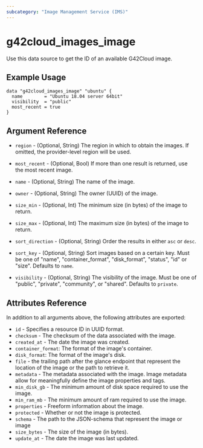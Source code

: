 ```yaml
---
subcategory: "Image Management Service (IMS)"
---
```


# g42cloud\_images\_image

Use this data source to get the ID of an available G42Cloud image.

## Example Usage

```hcl
data "g42cloud_images_image" "ubuntu" {
  name        = "Ubuntu 18.04 server 64bit"
  visibility  = "public"
  most_recent = true
}
```

## Argument Reference

* `region` - (Optional, String) The region in which to obtain the images. If omitted, the provider-level region will be used.

* `most_recent` - (Optional, Bool) If more than one result is returned, use the most recent image.

* `name` - (Optional, String) The name of the image.

* `owner` - (Optional, String) The owner (UUID) of the image.

* `size_min` - (Optional, Int) The minimum size (in bytes) of the image to return.

* `size_max` - (Optional, Int) The maximum size (in bytes) of the image to return.

* `sort_direction` - (Optional, String) Order the results in either `asc` or `desc`.

* `sort_key` - (Optional, String) Sort images based on a certain key. Must be one of
   "name", "container_format", "disk_format", "status", "id" or "size".
   Defaults to `name`.

* `visibility` - (Optional, String) The visibility of the image. Must be one of
   "public", "private", "community", or "shared". Defaults to `private`.


## Attributes Reference

In addition to all arguments above, the following attributes are exported:

* `id` - Specifies a resource ID in UUID format.
* `checksum` - The checksum of the data associated with the image.
* `created_at` - The date the image was created.
* `container_format`: The format of the image's container.
* `disk_format`: The format of the image's disk.
* `file` - the trailing path after the glance endpoint that represent the
   location of the image or the path to retrieve it.
* `metadata` - The metadata associated with the image.
   Image metadata allow for meaningfully define the image properties and tags.
* `min_disk_gb` - The minimum amount of disk space required to use the image.
* `min_ram_mb` - The minimum amount of ram required to use the image.
* `properties` - Freeform information about the image.
* `protected` - Whether or not the image is protected.
* `schema` - The path to the JSON-schema that represent
   the image or image
* `size_bytes` - The size of the image (in bytes).
* `update_at` - The date the image was last updated.
